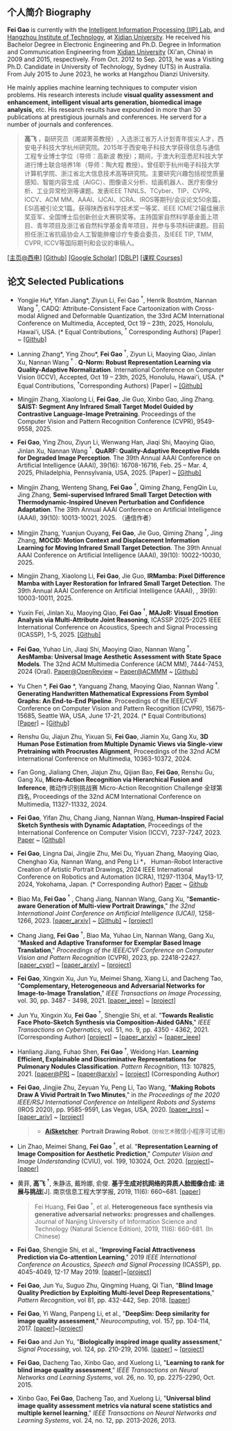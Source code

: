 <!-- 
``` 
Good times, hard times, but never bad times. —— Steve Jobs
高飞，西电杭研院
```
-->

## 个人简介 Biography

**Fei Gao** is currently with the [Intelligent Information Processing (IIP) Lab.](https://iip-xdu.github.io/) and [Hangzhou Institute of Technology](http://hz.xidian.edu.cn/), at [Xidian University](http://www.xidian.edu.cn/). He received his Bachelor Degree in Electronic Engineering and Ph.D. Degree in Information and Communication Engineering from [Xidian University](http://www.xidian.edu.cn/) (Xi'an, China) in 2009 and 2015, respectively. From Oct. 2012 to Sep. 2013, he was a Visiting Ph.D. Candidate in University of Technology, Sydney (UTS) in Australia. From July 2015 to June 2023, he works at Hangzhou Dianzi University.

He mainly applies machine learning techniques to computer vision problems. His research interests include **visual quality assessment and enhancement, intelligent visual arts generation, biomedical image analysis,** etc. His research results have expounded in more than 30 publications at prestigious journals and conferences. He serverd for a number of journals and conferences.

> **高飞** ，副研究员（湘湖菁英教授）, 入选浙江省万人计划青年拔尖人才，西安电子科技大学杭州研究院。2015年于西安电子科技大学获得信息与通信工程专业博士学位（导师：高新波 教授）；期间，于澳大利亚悉尼科技大学进行博士联合培养1年（导师：陶大程 教授）。曾任职于杭州电子科技大学计算机学院、浙江省北大信息技术高等研究院。主要研究兴趣包括视觉质量感知、智能内容生成（AIGC）、图像语义分析、绘画机器人、医疗影像分析、工业异常检测等课题。发表IEEE TNNLS、TCyber、TIP、CVPR、ICCV、ACM MM、AAAI、IJCAI、ICRA、IROS等期刊/会议论文50余篇，ESI高被引论文1篇。获得陕西省科学技术奖一等奖、IEEE ICME’21最佳展示奖亚军、全国博士后创新创业大赛铜奖等。主持国家自然科学基金面上项目、青年项目及浙江省自然科学基金青年项目，并参与多项科研课题。目前担任浙江省抗癌协会人工智能肿瘤诊疗专委会委员，及IEEE TIP, TMM, CVPR, ICCV等国际期刊和会议的审稿人。

[[主页@西电]](https://faculty.xidian.edu.cn/f_gao/zh_CN/index.htm) [[Github]](https://github.com/fei-aiart)    [[Google Scholar]](https://scholar.google.com/citations?user=wawnisoAAAAJ&hl=en)   [[DBLP]](https://dblp.org/pid/16/722-6)  [[课程 Courses]](https://github.com/fei-aiart/courses)


## 论文 Selected Publications

- Yongjie Hu\*, Yifan Jiang\*, Ziyun Li, Fei Gao $^\dagger$, Henrik Boström, Nannan Wang $^\dagger$, CADQ: Attribute-Consistent Face Cartoonization with Cross-modal Aligned and Deformable Quantization, the 33rd ACM International Conference on Multimedia, Accepted, Oct 19 – 23th, 2025, Honolulu, Hawai'i, USA. (\* Equal Contributions, $^\dagger$ Corresponding Authors) [Paper] ~ [[Github]](https://github.com/IIP-Lab-XDU/CADQ)

- Lanning Zhang\*, Ying Zhou\*, **Fei Gao** $^\dagger$, Ziyun Li, Maoying Qiao, Jinlan Xu, Nannan Wang $^\dagger$ . **Q-Norm: Robust Representation Learning via Quality-Adaptive Normalization**. International Conference on Computer Vision (ICCV), Accepted, Oct 19 – 23th, 2025, Honolulu, Hawai'i, USA. (\* Equal Contributions, $^\dagger$Corresponding Authors) [Paper] ~ [[Github]](https://github.com/IIP-Lab-XDU/Q-Norm)

- Mingjin Zhang, Xiaolong Li, **Fei Gao**, Jie Guo, Xinbo Gao, Jing Zhang. **SAIST: Segment Any Infrared Small Target Model Guided by Contrastive Language-Image Pretraining**. Proceedings of the Computer Vision and Pattern Recognition Conference (CVPR), 9549-9558, 2025. 
  
- **Fei Gao**, Ying Zhou, Ziyun Li, Wenwang Han, Jiaqi Shi, Maoying Qiao, Jinlan Xu, Nannan Wang $^\dagger$. **QuARF: Quality-Adaptive Receptive Fields for Degraded Image Perception**. The 39th Annual AAAI Conference on Artificial Intelligence (AAAI), 39(16): 16708-16716, Feb. 25 – Mar. 4, 2025, Philadelphia, Pennsylvania, USA, 2025. [Paper] ~ [[Github]](https://github.com/AiArt-Gao/QuARF)

- Mingjin Zhang, Wenteng Shang, **Fei Gao** $^\dagger$, Qiming Zhang, FengQin Lu, Jing Zhang, **Semi-supervised Infrared Small Target Detection with Thermodynamic-Inspired Uneven Perturbation and Confidence Adaptation**. The 39th Annual AAAI Conference on Artificial Intelligence (AAAI), 39(10): 10013-10021, 2025. （通信作者）

- Mingjin Zhang, Yuanjun Ouyang, **Fei Gao**, Jie Guo, Qiming Zhang $^\dagger$, Jing Zhang, **MOCID: Motion Context and Displacement Information Learning for Moving Infrared Small Target Detection**. The 39th Annual AAAI Conference on Artificial Intelligence (AAAI),  39(10): 10022-10030, 2025.

- Mingjin Zhang, Xiaolong Li, **Fei Gao**, Jie Guo, **IRMamba: Pixel Difference Mamba with Layer Restoration for Infrared Small Target Detection**. The 39th Annual AAAI Conference on Artificial Intelligence (AAAI), , 39(9): 10003-10011, 2025.
  
- Yuxin Fei, Jinlan Xu, Maoying Qiao, **Fei Gao** $^\dagger$, **MAJoR: Visual Emotion Analysis via Multi-Attribute Joint Reasoning**, ICASSP 2025-2025 IEEE International Conference on Acoustics, Speech and Signal Processing (ICASSP), 1-5, 2025. [[Github]](https://github.com/AiArt-Gao/MAJoR)

- **Fei Gao**, Yuhao Lin, Jiaqi Shi, Maoying Qiao, Nannan Wang $^\dagger$. **AesMamba: Universal Image Aesthetic Assessment with State Space Models**. The 32nd ACM Multimedia Conference (ACM MM), 7444-7453, 2024 (Oral). [Paper@OpenReview](https://openreview.net/forum?id=obaazx0Hbz) ~ [Paper@ACMMM](https://dl.acm.org/doi/abs/10.1145/3664647.3681011) ~ [[Github]](https://github.com/AiArt-Gao/AesMamba)

- Yu Chen \*, **Fei Gao** \*, Yanguang Zhang, Maoying Qiao, Nannan Wang $^\dagger$. **Generating Handwritten Mathematical Expressions From Symbol Graphs: An End-to-End Pipeline**. Proceedings of the IEEE/CVF Conference on Computer Vision and Pattern Recognition (CVPR), 15675-15685, Seattle WA, USA, June 17-21, 2024. (\* Equal Contributions)  [[Paper]](https://cvpr.thecvf.com/virtual/2024/poster/31503) ~ [[Github]](https://github.com/AiArt-Gao/HMEG)

- Renshu Gu, Jiajun Zhu, Yixuan Si, **Fei Gao**, Jiamin Xu, Gang Xu, **3D Human Pose Estimation from Multiple Dynamic Views via Single-view Pretraining with Procrustes Alignment**, Proceedings of the 32nd ACM International Conference on Multimedia, 10363-10372, 2024.

- Fan Gong, Jialiang Chen, Jiajun Zhu, Qijian Bao, **Fei Gao**, Renshu Gu, Gang Xu, **Micro-Action Recognition via Hierarchical Fusion and Inference**, 微动作识别挑战赛 Micro-Action Recognition Challenge 全球第四名, Proceedings of the 32nd ACM International Conference on Multimedia, 11327-11332, 2024.

- **Fei Gao**, Yifan Zhu, Chang Jiang, Nannan Wang, **Human-Inspired Facial Sketch Synthesis with Dynamic Adaptation**, Proceedings of the International Conference on Computer Vision (ICCV), 7237-7247, 2023. [Paper](https://openaccess.thecvf.com/content/ICCV2023/html/Gao_Human-Inspired_Facial_Sketch_Synthesis_with_Dynamic_Adaptation_ICCV_2023_paper.html) ~ [[Github]](https://github.com/AiArt-Gao/HIDA)

- **Fei Gao**, Lingna Dai, Jingjie Zhu, Mei Du, Yiyuan Zhang, Maoying Qiao, Chenghao Xia, Nannan Wang, and Peng Li \*， Human-Robot Interactive Creation of Artistic Portrait Drawings, 2024 IEEE International Conference on Robotics and Automation (ICRA), 11297-11304, May13-17, 2024, Yokohama, Japan. (\* Corresponding Author) [Paper](https://ieeexplore.ieee.org/abstract/document/10611451/) ~ [Github](https://github.com/fei-aiart/HRICA)

- Biao Ma, **Fei Gao** $^\dagger$ , Chang Jiang, Nannan Wang, Gang Xu, "**Semantic-aware Generation of Multi-view Portrait Drawings**," *the 32nd International Joint Conference on Artificial Intelligence (IJCAI)*, 1258-1266, 2023. [[paper_arxiv]](https://arxiv.org/abs/2305.02618) ~ [[Github]](https://github.com/AiArt-Gao/SAGE)  ~ [[project]](https://vmaibex.github.io/)

- Chang Jiang, **Fei Gao** $^\dagger$, Biao Ma, Yuhao Lin, Nannan Wang, Gang Xu, "**Masked and Adaptive Transformer for Exemplar Based Image Translation**," *Proceedings of the IEEE/CVF Conference on Computer Vision and Pattern Recognition* (CVPR), 2023, pp. 22418-22427. [[paper_cvpr]](https://openaccess.thecvf.com/content/CVPR2023/html/Jiang_Masked_and_Adaptive_Transformer_for_Exemplar_Based_Image_Translation_CVPR_2023_paper.html) ~  [[paper_arxiv]](https://arxiv.org/abs/2303.17123) ~ [[project]](https://github.com/AiArt-Gao/MATEBIT)

- **Fei Gao**, Xingxin Xu, Jun Yu, Meimei Shang, Xiang Li, and Dacheng Tao, "**Complementary, Heterogeneous and Adversarial Networks for Image-to-Image Translation**," *IEEE Transactions on Image Processing*, vol. 30, pp. 3487 - 3498, 2021. [[paper_ieee]](https://ieeexplore.ieee.org/document/9366371) ~ [[project]](https://fei-hdu.github.io/chan/)

- Jun Yu, Xingxin Xu, **Fei Gao** $^\dagger$, Shengjie Shi, et al. "**Towards Realistic Face Photo-Sketch Synthesis via Composition-Aided GANs**," *IEEE Transactions on Cybernatics*,  vol. 51, no. 9, pp. 4350 - 4362, 2021.  (Corresponding Author) [[project](https://fei-hdu.github.io/ca-gan/)] ~ [[paper_arxiv](https://arxiv.org/abs/1712.00899)] ~ [[paper_ieee](https://ieeexplore.ieee.org/abstract/document/9025751)]

- Hanliang Jiang, Fuhao Shen, **Fei Gao** $^\dagger$, Weidong Han. **Learning Efficient, Explainable and Discriminative Representations for Pulmonary Nodules Classification**. *Pattern Recognition*, 113: 107825, 2021. [[paper@PR\]](https://www.sciencedirect.com/science/article/pii/S0031320321000121) ~ [[paper@arxiv]](https://arxiv.org/abs/2101.07429) ~ [[project]](https://github.com/fei-hdu/NAS-Lung) (Corresponding Author)

- **Fei Gao**, Jingjie Zhu, Zeyuan Yu, Peng Li, Tao Wang, "**Making Robots Draw A Vivid Portrait In Two Minutes**," in *the Proceedings of the 2020 IEEE/RSJ International Conference on Intelligent Robots and Systems* (IROS 2020), pp. 9585-9591, Las Vegas, USA, 2020. [[paper_iros]](https://ras.papercept.net/proceedings/IROS20/1854.pdf) ~ [[paper_ariv]](https://arxiv.org/abs/2005.05526) ~ [[project]](https://ricelll.github.io/AiSketcher/)
  
  > - [**AiSketcher**](https://ricelll.github.io/AiSketcher/): **Portrait Drawing Robot**.    (`妙绘艺术`微信小程序可试用)

- Lin Zhao, Meimei Shang, **Fei Gao** $^\dagger$, et al. "**Representation Learning of Image Composition for Aesthetic Prediction**," *Computer Vision and Image Understanding* (CVIU), vol. 199, 103024, Oct. 2020. [[project]](https://github.com/fei-hdu/ReLIC)~[[paper]](https://www.sciencedirect.com/science/article/abs/pii/S1077314220300801)

- 黄菲, **高飞** $^\dagger$, 朱静洁, 戴玲娜, 俞俊. **基于生成对抗网络的异质人脸图像合成: 进展与挑战**[J]. 南京信息工程大学学报, 2019, 11(6): 660~681. [[paper](http://nxdxb.cnjournals.org/ch/reader/view_abstract.aspx?file_no=20190604&flag=1)]
  
  > Fei Huang, **Fei Gao** $^\dagger$, et al. **Heterogeneous face synthesis via generative adversarial networks: progresses and challenges**. Journal of Nanjing University of Information Science and Technology (Natural Science Edition), 2019, 11(6): 660-681. (In Chinese)

- **Fei Gao**, Shengjie Shi, et al., "**Improving Facial Attractiveness Prediction via Co-attention Learning**," 2019 *IEEE International Conference on Acoustics, Speech and Signal Processing* (ICASSP), pp. 4045-4049, 12-17 May 2019. [[paper]](https://xplorestaging.ieee.org/document/8683112?denied=)~[[project]](https://github.com/fei-hdu/FaceAttract)

- **Fei Gao**, Jun Yu, Suguo Zhu, Qingming Huang, Qi Tian, "**Blind Image Quality Prediction by Exploiting Multi-level Deep Representations**," *Pattern Recognition*, vol 81, pp. 432-442, Sep. 2018. [[paper](https://www.sciencedirect.com/science/article/pii/S003132031830150X)]

- **Fei Gao**, Yi Wang, Panpeng Li, et al., "**DeepSim: Deep similarity for image quality assessment**," *Neurocomputing*, vol. 157, pp. 104-114, 2017. [[paper](https://www.sciencedirect.com/science/article/pii/S0925231217301480)]~[[project](https://github.com/fei-hdu/deepsim)]

- **Fei Gao** and Jun Yu, "**Biologically inspired image quality assessment**," *Signal Processing*, vol. 124, pp. 210-219, 2016. [[paper](https://www.sciencedirect.com/science/article/pii/S0165168415002856)] ~ [[project](http://mil.hdu.edu.cn/people/fei_gao/code/FR_BIFS.zip)]

- **Fei Gao**, Dacheng Tao, Xinbo Gao, and Xuelong Li, "**Learning to rank for blind image quality assessment**," *IEEE Transactions on Neural Networks and Learning Systems*, vol. 26, no. 10, pp. 2275-2290, Oct. 2015. 

- Xinbo Gao, **Fei Gao**, Dacheng Tao, and Xuelong Li, "**Universal blind image quality assessment metrics via natural scene statistics and multiple kernel learning**," *IEEE Transactions on Neural Networks and Learning Systems*, vol. 24, no. 12, pp. 2013-2026, 2013. 
